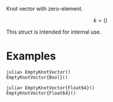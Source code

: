 Knot vector with zero-element.

$$
k=()
$$

This struct is intended for internal use.

# Examples

```jldoctest
julia> EmptyKnotVector()
EmptyKnotVector{Bool}()

julia> EmptyKnotVector{Float64}()
EmptyKnotVector{Float64}()
```
